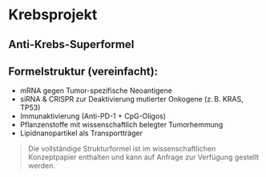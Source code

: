 # Krebsprojekt
Anti-Krebs-Superformel
---

## Formelstruktur (vereinfacht):

- mRNA gegen Tumor-spezifische Neoantigene  
- siRNA & CRISPR zur Deaktivierung mutierter Onkogene (z. B. KRAS, TP53)  
- Immunaktivierung (Anti-PD-1 + CpG-Oligos)  
- Pflanzenstoffe mit wissenschaftlich belegter Tumorhemmung  
- Lipidnanopartikel als Transportträger

> Die vollständige Strukturformel ist im wissenschaftlichen Konzeptpapier enthalten und kann auf Anfrage zur Verfügung gestellt werden.
